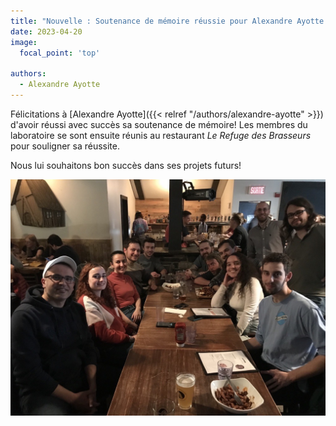 ```yaml
---
title: "Nouvelle : Soutenance de mémoire réussie pour Alexandre Ayotte!"
date: 2023-04-20
image:
  focal_point: 'top'

authors:
  - Alexandre Ayotte
---
```


Félicitations à [Alexandre Ayotte]({{< relref "/authors/alexandre-ayotte" >}}) d'avoir réussi avec succès sa
soutenance de mémoire! Les membres du laboratoire se sont ensuite réunis au restaurant
*Le Refuge des Brasseurs* pour souligner sa réussite. 
  
Nous lui souhaitons bon succès dans ses projets futurs!

![](team.png "")
